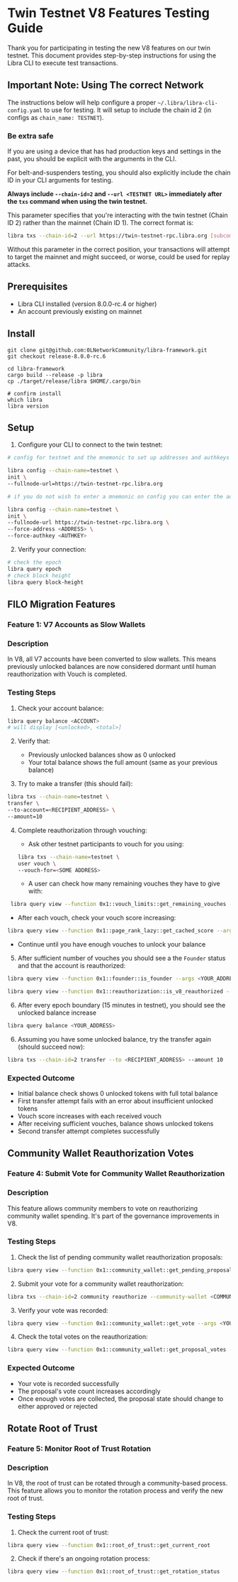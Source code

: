 # Twin Testnet V8 Features Testing Guide

Thank you for participating in testing the new V8 features on our twin testnet. This document provides step-by-step instructions for using the Libra CLI to execute test transactions.

## Important Note: Using The correct Network
The instructions below will help configure a proper `~/.libra/libra-cli-config.yaml` to use for testing. It will setup to include the chain id 2 (in configs as `chain_name: TESTNET`).

### Be extra safe
If you are using a device that has had production keys and settings in the past, you should be explicit with the arguments in the CLI.

For belt-and-suspenders testing, you should also explicitly include the chain ID in your CLI arguments for testing.

**Always include `--chain-id=2` and `--url <TESTNET URL>` immediately after the `txs` command when using the twin testnet.**

This parameter specifies that you're interacting with the twin testnet (Chain ID 2) rather than the mainnet (Chain ID 1). The correct format is:

```bash
libra txs --chain-id=2 --url https://twin-testnet-rpc.libra.org [subcommand] [options]
```

Without this parameter in the correct position, your transactions will attempt to target the mainnet and might succeed, or worse, could be used for replay attacks.


## Prerequisites

- Libra CLI installed (version 8.0.0-rc.4 or higher)
- An account previously existing on mainnet

## Install
```
git clone git@github.com:0LNetworkCommunity/libra-framework.git
git checkout release-8.0.0-rc.6

cd libra-framework
cargo build --release -p libra
cp ./target/release/libra $HOME/.cargo/bin

# confirm install
which libra
libra version
```

## Setup

1. Configure your CLI to connect to the twin testnet:

  ```bash
  # config for testnet and the mnemonic to set up addresses and authkeys

  libra config --chain-name=testnet \
  init \
  --fullnode-url=https://twin-testnet-rpc.libra.org

  # if you do not wish to enter a mnemonic on config you can enter the address and authkey directly.

  libra config --chain-name=testnet \
  init \
  --fullnode-url https://twin-testnet-rpc.libra.org \
  --force-address <ADDRESS> \
  --force-authkey <AUTHKEY>

  ```

2. Verify your connection:

```bash
# check the epoch
libra query epoch
# check block height
libra query block-height
```

## FILO Migration Features

### Feature 1: V7 Accounts as Slow Wallets

### Description
In V8, all V7 accounts have been converted to slow wallets. This means previously unlocked balances are now considered dormant until human reauthorization with Vouch is completed.

### Testing Steps

1. Check your account balance:

```bash
libra query balance <ACCOUNT>
# will display [<unlocked>, <total>]
```

2. Verify that:
   - Previously unlocked balances show as 0 unlocked
   - Your total balance shows the full amount (same as your previous balance)

3. Try to make a transfer (this should fail):

  ```bash
  libra txs --chain-name=testnet \
  transfer \
  --to-account=<RECIPIENT_ADDRESS> \
  --amount=10
  ```

4. Complete reauthorization through vouching:
   - Ask other testnet participants to vouch for you using:
   ```bash
   libra txs --chain-name=testnet \
   user vouch \
   --vouch-for=<SOME ADDRESS>
   ```

   - A user can check how many remaining vouches they have to give with:

  ```bash
   libra query view --function 0x1::vouch_limits::get_remaining_vouches --args <YOUR_ADDRESS>
   ```

   - After each vouch, check your vouch score increasing:

   ```bash
   libra query view --function 0x1::page_rank_lazy::get_cached_score --args <YOUR_ADDRESS>
   ```

   - Continue until you have enough vouches to unlock your balance

5. After sufficient number of vouches you should see a the `Founder` status and that the account is reauthorized:

  ```bash
  libra query view --function 0x1::founder::is_founder --args <YOUR_ADDRESS>
  ```

  ```bash
  libra query view --function 0x1::reauthorization::is_v8_reauthorized --args <YOUR_ADDRESS>
  ```

6. After every epoch boundary (15 minutes in testnet), you should see the unlocked balance increase

  ```bash
  libra query balance <YOUR_ADDRESS>
  ```

6. Assuming you have some unlocked balance, try the transfer again (should succeed now):

  ```bash
  libra txs --chain-id=2 transfer --to <RECIPIENT_ADDRESS> --amount 10
  ```

### Expected Outcome
- Initial balance check shows 0 unlocked tokens with full total balance
- First transfer attempt fails with an error about insufficient unlocked tokens
- Vouch score increases with each received vouch
- After receiving sufficient vouches, balance shows unlocked tokens
- Second transfer attempt completes successfully


## Community Wallet Reauthorization Votes

### Feature 4: Submit Vote for Community Wallet Reauthorization

### Description
This feature allows community members to vote on reauthorizing community wallet spending. It's part of the governance improvements in V8.

### Testing Steps

1. Check the list of pending community wallet reauthorization proposals:

```bash
libra query view --function 0x1::community_wallet::get_pending_proposals
```

2. Submit your vote for a community wallet reauthorization:

```bash
libra txs --chain-id=2 community reauthorize --community-wallet <COMMUNITY_WALLET_ADDRESS>
```

3. Verify your vote was recorded:

```bash
libra query view --function 0x1::community_wallet::get_vote --args <YOUR_ADDRESS> <COMMUNITY_WALLET_ADDRESS>
```

4. Check the total votes on the reauthorization:

```bash
libra query view --function 0x1::community_wallet::get_proposal_votes --args <COMMUNITY_WALLET_ADDRESS>
```

### Expected Outcome
- Your vote is recorded successfully
- The proposal's vote count increases accordingly
- Once enough votes are collected, the proposal state should change to either approved or rejected

## Rotate Root of Trust

### Feature 5: Monitor Root of Trust Rotation

### Description
In V8, the root of trust can be rotated through a community-based process. This feature allows you to monitor the rotation process and verify the new root of trust.

### Testing Steps

1. Check the current root of trust:

```bash
libra query view --function 0x1::root_of_trust::get_current_root
```

2. Check if there's an ongoing rotation process:

```bash
libra query view --function 0x1::root_of_trust::get_rotation_status
```

